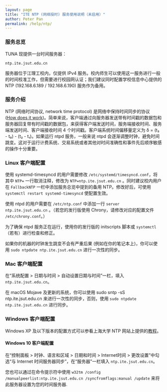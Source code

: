 ```yaml
---
layout: page
title: "ITE NTP (网络授时) 服务使用说明（未启用）"
author: Peter Pan
permalink: /help/ntp/
---
```


### 服务总览

TUNA 现提供一台时间服务器：

    ntp.ite.jsut.edu.cn

服务器位于江理工校内，仅提供 IPv4 服务。校内师生可以使用这一服务进行一般的时间校准工作，但需要进行校园网认证；我们建议同时配置学校信息中心提供的 NTP (192.168.6.189 / 192.168.6.190) 服务作为备用。

### 服务介绍

NTP (网络时间协议, network time protocol) 是网络中保持时间同步的协议 ([How does it work](http://www.ntp.org/ntpfaq/NTP-s-algo.htm))。简单来说，客户端通过向服务器发送带有时间戳的数据包和服务器回复带有时间戳的数据包，来获得客户端发送时间，服务端接收时间、服务端发送时间、客户端接收时间 4 个时间戳。客户端系统时间偏移量定义为 δ = (t₃ - t₀) - (t₂ - t₁)。如果运行 ntpd 服务，一般来说 ntpd 会逐渐调整时钟，避免时间跳变。这对于运行计费系统、交易系统或者其他对时间准确性和事件先后顺序敏感的操作十分重要。

### Linux 客户端配置

使用 systemd-timesyncd 的用户需要修改 `/etc/systemd/timesyncd.conf`，将其中 `NTP=` 一行取消注释，修改为 `NTP=ntp.ite.jsut.edu.cn` 。同时建议校内用户在 `FallbackNTP` 一栏中添加服务总览中提到的备用 NTP。修改好后，可使用 `systemctl restart systemd-timesyncd` 使配置生效。

使用 ntpd 的用户需要在 `/etc/ntp.conf` 中添加一行 `server ntp.ite.jsut.edu.cn` 。（若您的发行版使用 Chrony，请修改对应的配置文件 `/etc/chrony.conf`。）

为了确保 ntpd 服务正在运行，使用你的发行版的 initscripts 脚本或 `systemctl`（若有）进行检查和修正。

如果你的机器的时钟发生跳变不会有严重后果 (例如在你的笔记本上)，你可以使用 `sudo ntpdate ntp.ite.jsut.edu.cn` 进行一次性的同步。

### Mac 客户端配置

在“系统配置 > 日期与时间 > 自动设置日期与时间”一栏，填入 `ntp.ite.jsut.edu.cn`。

在 macOS Mojave 及更新的系统，你可以使用 sudo sntp -sS ntp.ite.jsut.edu.cn 来进行一次性的同步，否则，使用 `sudo ntpdate ntp.ite.jsut.edu.cn` 进行同步。

### Windows 客户端配置

Windows XP 及以下版本的配置方式可以参看上海大学 NTP 网站上提供的[教程](http://cms.shu.edu.cn/Default.aspx?alias=cms.shu.edu.cn/ntp)。  

#### Windows 10 客户端配置

在“控制面板 > 时钟、语言和区域 > 日期和时间 > Internet时间 > 更改设置”中勾选“与 Internet 时间服务器同步”，在“服务器”一栏填入 `ntp.ite.jsut.edu.cn`。  

您也可以通过在命令提示符中使用  `w32tm /config /manualpeerlist:ntp.ite.jsut.edu.cn /syncfromflags:manual /update` 来将此服务器设置为您的时间服务器.
